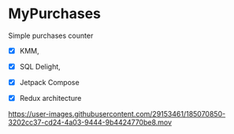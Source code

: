 # MyPurchases
Simple purchases counter 

+ [X] KMM, 
+ [X] SQL Delight,
+ [X] Jetpack Compose
+ [X] Redux architecture


https://user-images.githubusercontent.com/29153461/185070850-3202cc37-cd24-4a03-9444-9b4424770be8.mov

